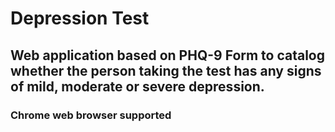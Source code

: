 # Depression Test
## Web application based on PHQ-9 Form to catalog whether the person taking the test has any signs of mild, moderate or severe depression.
### Chrome web browser supported
